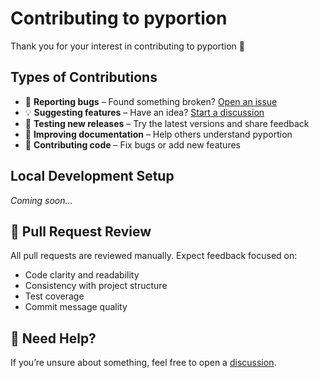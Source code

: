 # Contributing to pyportion
Thank you for your interest in contributing to pyportion 🎉

## Types of Contributions
* 🐛 **Reporting bugs** – Found something broken? [Open an issue](https://github.com/pyportion/pyportion/issues)
* 💡 **Suggesting features** – Have an idea? [Start a discussion](https://github.com/pyportion/pyportion/discussions)
* 🧪 **Testing new releases** – Try the latest versions and share feedback
* 🧱 **Improving documentation** – Help others understand pyportion
* 🧰 **Contributing code** – Fix bugs or add new features


## Local Development Setup
*Coming soon...*

## 🔄 Pull Request Review
All pull requests are reviewed manually.
Expect feedback focused on:
* Code clarity and readability
* Consistency with project structure
* Test coverage
* Commit message quality

## 💬 Need Help?
If you’re unsure about something, feel free to open a [discussion](https://github.com/pyportion/pyportion/discussions).

